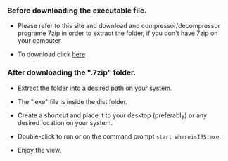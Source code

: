### Before downloading the executable file.
  
  - Please refer to this site and download and compressor/decompressor programe 7zip in order to extract the folder, if you don't have 7zip on your computer.
  
  - To download click [here](https://www.7-zip.org/download.html)
  
### After downloading the ".7zip" folder.
  
  - Extract the folder into a desired path on your system.
  
  - The ".exe" file is inside the dist folder.
  
  - Create a shortcut and place it to your desktop (preferably) or any desired location on your system.
  
  - Double-click to run or on the command prompt ```start whereisISS.exe```.
  
  - Enjoy the view.

